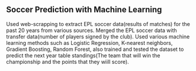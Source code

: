 ## Soccer Prediction with Machine Learning

Used web-scrapping to extract EPL soccer data(results of matches) for the past 20 years from various sources. Merged the EPL soccer data with transfer
data(number of players signed by the club). Used various machine learning methods such as Logistic Regression, K-nearest neighbors, Gradient Boosting,
Random Forest, also trained and tested the dataset to predict the next year table standings(The team that will win the championship and the points that
they wiill score).
